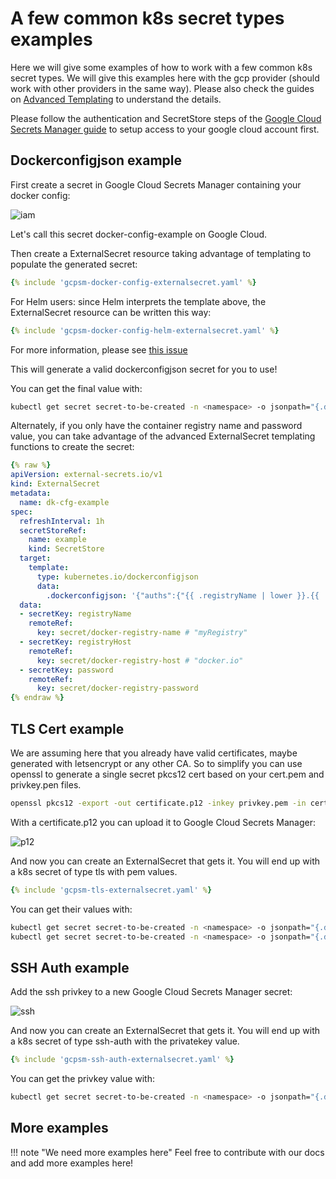 # A few common k8s secret types examples

Here we will give some examples of how to work with a few common k8s secret types. We will give this examples here with the gcp provider (should work with other providers in the same way). Please also check the guides on [Advanced Templating](templating.md) to understand the details.

Please follow the authentication and SecretStore steps of the [Google Cloud Secrets Manager guide](../provider/google-secrets-manager.md) to setup access to your google cloud account first.


## Dockerconfigjson example

First create a secret in Google Cloud Secrets Manager containing your docker config:

![iam](../pictures/screenshot_docker_config_json_example.png)

Let's call this secret docker-config-example on Google Cloud.

Then create a ExternalSecret resource taking advantage of templating to populate the generated secret:

```yaml
{% include 'gcpsm-docker-config-externalsecret.yaml' %}
```

For Helm users: since Helm interprets the template above, the ExternalSecret resource can be written this way:

```yaml
{% include 'gcpsm-docker-config-helm-externalsecret.yaml' %}
```

For more information, please see [this issue](https://github.com/helm/helm/issues/2798)

This will generate a valid dockerconfigjson secret for you to use!

You can get the final value with:

```bash
kubectl get secret secret-to-be-created -n <namespace> -o jsonpath="{.data.\.dockerconfigjson}" | base64 -d
```

Alternately, if you only have the container registry name and password value, you can take advantage of the advanced ExternalSecret templating functions to create the secret:

```yaml
{% raw %}
apiVersion: external-secrets.io/v1
kind: ExternalSecret
metadata:
  name: dk-cfg-example
spec:
  refreshInterval: 1h
  secretStoreRef:
    name: example
    kind: SecretStore
  target:
    template:
      type: kubernetes.io/dockerconfigjson
      data:
        .dockerconfigjson: '{"auths":{"{{ .registryName | lower }}.{{ .registryHost }}":{"username":"{{ .registryName }}","password":"{{ .password }}","auth":"{{ printf "%s:%s" .registryName .password | b64enc }}"}}}'
  data:
  - secretKey: registryName
    remoteRef:
      key: secret/docker-registry-name # "myRegistry"
  - secretKey: registryHost
    remoteRef:
      key: secret/docker-registry-host # "docker.io"
  - secretKey: password
    remoteRef:
      key: secret/docker-registry-password
{% endraw %}
```

## TLS Cert example

We are assuming here that you already have valid certificates, maybe generated with letsencrypt or any other CA. So to simplify you can use openssl to generate a single secret pkcs12 cert based on your cert.pem and privkey.pen files.

```bash
openssl pkcs12 -export -out certificate.p12 -inkey privkey.pem -in cert.pem
```

With a certificate.p12 you can upload it to Google Cloud Secrets Manager:

![p12](../pictures/screenshot_ssl_certificate_p12_example.png)

And now you can create an ExternalSecret that gets it. You will end up with a k8s secret of type tls with pem values.

```yaml
{% include 'gcpsm-tls-externalsecret.yaml' %}
```

You can get their values with:

```bash
kubectl get secret secret-to-be-created -n <namespace> -o jsonpath="{.data.tls\.crt}" | base64 -d
kubectl get secret secret-to-be-created -n <namespace> -o jsonpath="{.data.tls\.key}" | base64 -d
```


## SSH Auth example

Add the ssh privkey to a new Google Cloud Secrets Manager secret:

![ssh](../pictures/screenshot_ssh_privkey_example.png)

And now you can create an ExternalSecret that gets it. You will end up with a k8s secret of type ssh-auth with the privatekey value.

```yaml
{% include 'gcpsm-ssh-auth-externalsecret.yaml' %}
```

You can get the privkey value with:

```bash
kubectl get secret secret-to-be-created -n <namespace> -o jsonpath="{.data.ssh-privatekey}" | base64 -d
```

## More examples

!!! note "We need more examples here"
    Feel free to contribute with our docs and add more examples here!
